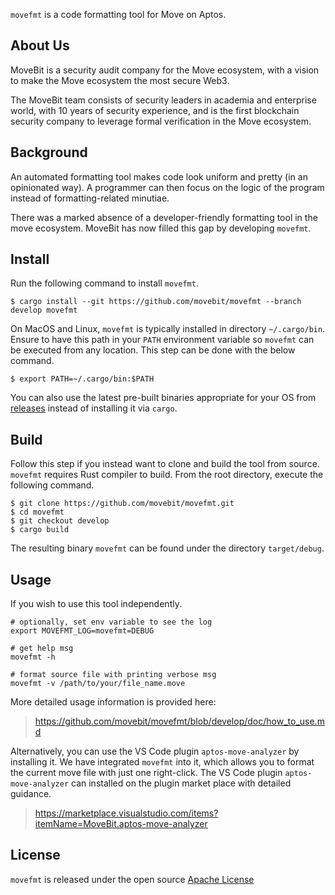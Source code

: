`movefmt` is a code formatting tool for Move on Aptos.

## About Us
MoveBit is a security audit company for the Move ecosystem, with a vision to make the Move ecosystem the most secure Web3. 

The MoveBit team consists of security leaders in academia and enterprise world, with 10 years of security experience, and is the first blockchain security company to leverage formal verification in the Move ecosystem.

## Background
An automated formatting tool makes code look uniform and pretty (in an opinionated way). A programmer can then focus on the logic of the program instead of formatting-related minutiae.

There was a marked absence of a developer-friendly formatting tool in the move ecosystem. MoveBit has now filled this gap by developing `movefmt`.

## Install

Run the following command to install `movefmt`.

```
$ cargo install --git https://github.com/movebit/movefmt --branch develop movefmt
```

On MacOS and Linux, `movefmt` is typically installed in directory `~/.cargo/bin`.
Ensure to have this path in your `PATH` environment variable so `movefmt` can be executed from any location.
This step can be done with the below command.

```
$ export PATH=~/.cargo/bin:$PATH
```

You can also use the latest pre-built binaries appropriate for your OS from [releases](https://github.com/movebit/movefmt/releases) instead of installing it via `cargo`.

## Build

Follow this step if you instead want to clone and build the tool from source. `movefmt` requires Rust compiler to build. From the root directory, execute the following command.

```
$ git clone https://github.com/movebit/movefmt.git
$ cd movefmt
$ git checkout develop
$ cargo build
```

The resulting binary `movefmt` can be found under the directory `target/debug`.

## Usage
If you wish to use this tool independently.
```
# optionally, set env variable to see the log
export MOVEFMT_LOG=movefmt=DEBUG

# get help msg
movefmt -h

# format source file with printing verbose msg
movefmt -v /path/to/your/file_name.move
```
More detailed usage information is provided here:
> https://github.com/movebit/movefmt/blob/develop/doc/how_to_use.md

Alternatively, you can use the VS Code plugin `aptos-move-analyzer` by installing it. We have integrated `movefmt` into it, which allows you to format the current move file with just one right-click. The VS Code plugin `aptos-move-analyzer` can installed on the plugin market place with detailed guidance.
> https://marketplace.visualstudio.com/items?itemName=MoveBit.aptos-move-analyzer

## License

`movefmt` is released under the open source [Apache License](LICENSE)
